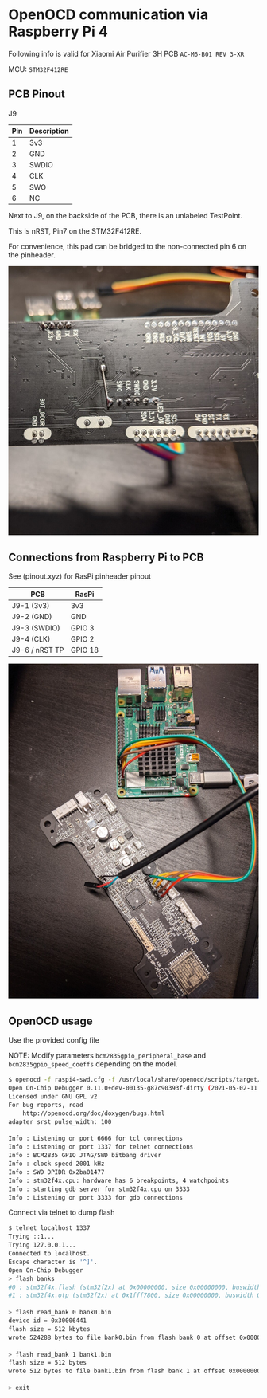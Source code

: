 # OpenOCD communication via Raspberry Pi 4

Following info is valid for Xiaomi Air Purifier 3H PCB `AC-M6-B01 REV 3-XR`

MCU: `STM32F412RE`

## PCB Pinout

J9

| Pin | Description |
|-----|-------------|
|   1 |         3v3 |
|   2 |         GND |
|   3 |       SWDIO |
|   4 |         CLK |
|   5 |         SWO |
|   6 |          NC |

Next to J9, on the backside of the PCB, there is an unlabeled TestPoint.

This is nRST, Pin7 on the STM32F412RE.

For convenience, this pad can be bridged to the non-connected pin 6 on the pinheader.

![SWD nRST bridge](/images/nrst_bridge.jpg)

## Connections from Raspberry Pi to PCB

See (pinout.xyz) for RasPi pinheader pinout

| PCB            | RasPi   |
| -------------- | ------- |
| J9-1 (3v3)     | 3v3     |
| J9-2 (GND)     | GND     |
| J9-3 (SWDIO)   | GPIO 3  |
| J9-4 (CLK)     | GPIO 2  |
| J9-6 / nRST TP | GPIO 18 |

![RasPi4 SWD connection](/images/raspi4_swd.jpg)

## OpenOCD usage

Use the provided config file

NOTE: Modify parameters `bcm2835gpio_peripheral_base` and `bcm2835gpio_speed_coeffs` depending on the model.

```sh
$ openocd -f raspi4-swd.cfg -f /usr/local/share/openocd/scripts/target/stm32f4x.cfg
Open On-Chip Debugger 0.11.0+dev-00135-g87c90393f-dirty (2021-05-02-11:44)
Licensed under GNU GPL v2
For bug reports, read
	http://openocd.org/doc/doxygen/bugs.html
adapter srst pulse_width: 100

Info : Listening on port 6666 for tcl connections
Info : Listening on port 1337 for telnet connections
Info : BCM2835 GPIO JTAG/SWD bitbang driver
Info : clock speed 2001 kHz
Info : SWD DPIDR 0x2ba01477
Info : stm32f4x.cpu: hardware has 6 breakpoints, 4 watchpoints
Info : starting gdb server for stm32f4x.cpu on 3333
Info : Listening on port 3333 for gdb connections
```

Connect via telnet to dump flash

```sh
$ telnet localhost 1337
Trying ::1...
Trying 127.0.0.1...
Connected to localhost.
Escape character is '^]'.
Open On-Chip Debugger
> flash banks
#0 : stm32f4x.flash (stm32f2x) at 0x00000000, size 0x00000000, buswidth 0, chipwidth 0
#1 : stm32f4x.otp (stm32f2x) at 0x1fff7800, size 0x00000000, buswidth 0, chipwidth 0

> flash read_bank 0 bank0.bin
device id = 0x30006441
flash size = 512 kbytes
wrote 524288 bytes to file bank0.bin from flash bank 0 at offset 0x00000000 in 1.733110s (295.423 KiB/s)

> flash read_bank 1 bank1.bin
flash size = 512 bytes
wrote 512 bytes to file bank1.bin from flash bank 1 at offset 0x00000000 in 0.007722s (64.750 KiB/s)

> exit
```
